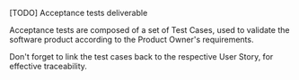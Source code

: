 [TODO] Acceptance tests deliverable

Acceptance tests are composed of a set of Test Cases, used to validate the software product according to the Product Owner's requirements.

Don't forget to link the test cases back to the respective User Story, for effective traceability. 